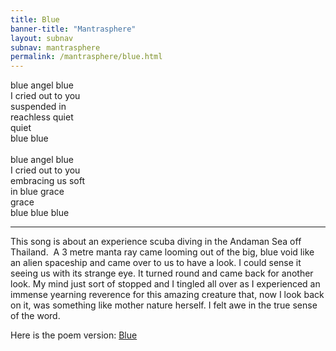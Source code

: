 ```yaml
---    
title: Blue    
banner-title: "Mantrasphere" 
layout: subnav
subnav: mantrasphere
permalink: /mantrasphere/blue.html
---    
```

    
blue angel blue  
I cried out to you  
suspended in  
reachless quiet  
quiet  
blue blue  
   
blue angel blue  
I cried out to you  
embracing us soft  
in blue grace  
grace  
blue blue blue  


***  
This song is about an experience scuba diving in the 
Andaman Sea off Thailand.  
A 3 metre manta ray came looming out of the big, 
blue void like an alien spaceship and came over to us to 
have a look.
I could sense it seeing us with its strange eye.
It turned round and came back for another look.
My mind just sort of stopped and I tingled all over as I 
experienced an immense yearning reverence for this 
amazing creature that, now I look back on it, 
was something like mother nature herself.
I felt awe in the true sense of the word.

Here is the poem version: [Blue](/sun/blue.html)
